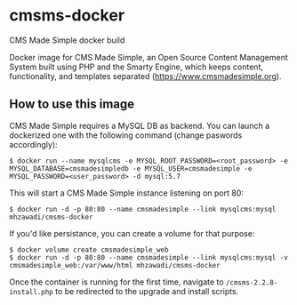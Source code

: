 # cmsms-docker
CMS Made Simple docker build

Docker image for CMS Made Simple, an Open Source Content Management System built using PHP and the Smarty Engine, which keeps content, functionality, and templates separated (<https://www.cmsmadesimple.org>).

## How to use this image

CMS Made Simple requires a MySQL DB as backend. You can launch a dockerized one with the following command (change paswords accordingly):

    $ docker run --name mysqlcms -e MYSQL_ROOT_PASSWORD=<root_password> -e MYSQL_DATABASE=cmsmadesimpledb -e MYSQL_USER=cmsmadesimple -e MYSQL_PASSWORD=<user_password> -d mysql:5.7

This will start a CMS Made Simple instance listening on port 80:

    $ docker run -d -p 80:80 --name cmsmadesimple --link mysqlcms:mysql mhzawadi/cmsms-docker

If you'd like persistance, you can create a volume for that purpose:

    $ docker volume create cmsmadesimple_web
    $ docker run -d -p 80:80 --name cmsmadesimple --link mysqlcms:mysql -v cmsmadesimple_web:/var/www/html mhzawadi/cmsms-docker

Once the container is running for the first time, navigate to `/cmsms-2.2.8-install.php` to be redirected to the upgrade and install scripts.
